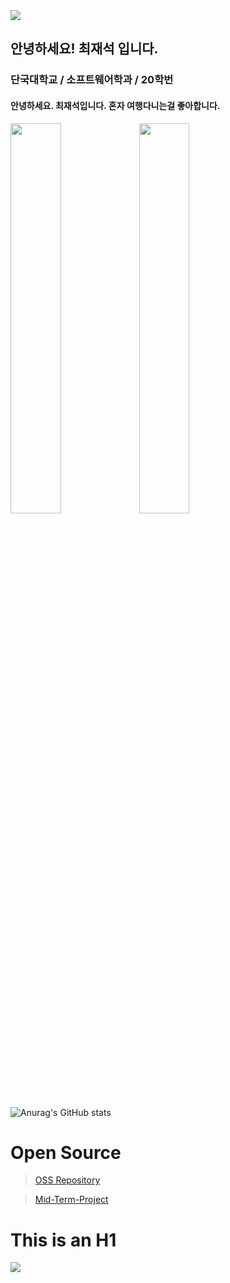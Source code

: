 <img src="https://capsule-render.vercel.app/api?type=wave&color=auto&height=300&section=header&text=JS%20Studying&fontSize=90" />

## 안녕하세요! 최재석 입니다.
### 단국대학교 / 소프트웨어학과 / 20학번
#### 안녕하세요. 최재석입니다. 혼자 여행다니는걸 좋아합니다.

<img src = "https://github.com/Nacsz/Nacsz/assets/164845941/e82962d0-f1ec-44c3-b80c-181ac5c42c7c" width="40%">
<img src = "https://github.com/Nacsz/Mid-Term-Project/assets/164845941/d288c40b-0611-463c-98dc-ba3dcaaceb4c" width="40%">

![Anurag's GitHub stats](https://github-readme-stats.vercel.app/api?username=Nacsz&show_icons=true&theme=default)


# Open Source
> [OSS Repository](https://github.com/Nacsz/OSS_Practice)

> [Mid-Term-Project](https://github.com/Nacsz/Mid-Term-Project)

This is an H1
=============
<!--
**Nacsz/Nacsz** is a ✨ _special_ ✨ repository because its `README.md` (this file) appears on your GitHub profile.

Here are some ideas to get you started:

- 🔭 I’m currently working on ...
- 🌱 I’m currently learning ...
- 👯 I’m looking to collaborate on ...
- 🤔 I’m looking for help with ...
- 💬 Ask me about ...
- 📫 How to reach me: ...
- 😄 Pronouns: ...
- ⚡ Fun fact: ...
-->
<a href="https://github.com/devxb/gitanimals">
    <img src = "https://render.gitanimals.org/farms/{nacsz}"/>
</a>

